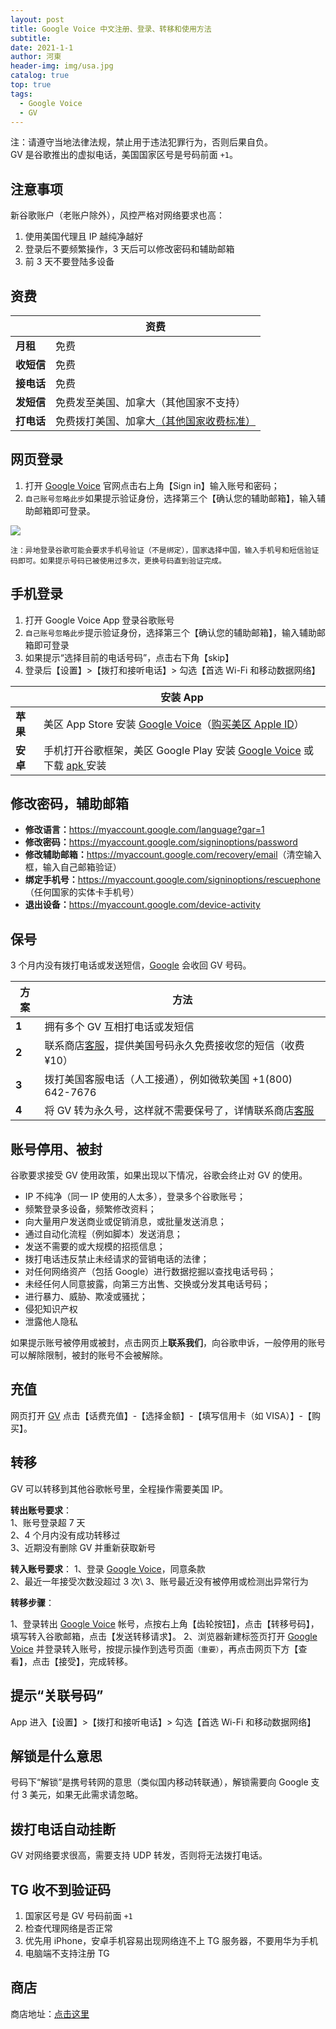 ```yaml
---
layout: post
title: Google Voice 中文注册、登录、转移和使用方法
subtitle: 
date: 2021-1-1
author: 河東
header-img: img/usa.jpg
catalog: true
top: true
tags:
  - Google Voice
  - GV
---
```


注：请遵守当地法律法规，禁止用于违法犯罪行为，否则后果自负。\
GV 是谷歌推出的虚拟电话，美国国家区号是号码前面 `+1`。

## 注意事项

新谷歌账户（老账户除外），风控严格对网络要求也高：
1. 使用美国代理且 IP 越纯净越好
2. 登录后不要频繁操作，3 天后可以修改密码和辅助邮箱
3. 前 3 天不要登陆多设备

## 资费

|  | 资费 | 
|---|---|
| **月租** | 免费 |  
| **收短信** | 免费 |  
| **接电话** | 免费|   
| **发短信** | 免费发至美国、加拿大（其他国家不支持） |  
| **打电话** | 免费拨打美国、加拿大[（其他国家收费标准）](https://voice.google.com/u/0/rates?pli=1) |

## 网页登录
1. 打开 [Google Voice](https://voice.google.com/) 官网点击右上角【Sign in】输入账号和密码；
2. `自己账号忽略此步`如果提示验证身份，选择第三个【确认您的辅助邮箱】，输入辅助邮箱即可登录。

![](https://i.imgur.com/ZSuOzOH.png)

`注：异地登录谷歌可能会要求手机号验证（不是绑定），国家选择中国，输入手机号和短信验证码即可。如果提示号码已被使用过多次，更换号码直到验证完成。`

## 手机登录

1. 打开 Google Voice App 登录谷歌账号
2. `自己账号忽略此步`提示验证身份，选择第三个【确认您的辅助邮箱】，输入辅助邮箱即可登录
3. 如果提示“选择目前的电话号码”，点击右下角【skip】
4. 登录后【设置】>【拨打和接听电话】> 勾选【首选 Wi-Fi 和移动数据网络】

|  | 安装 App |  
|---|---|
| **苹果** | 美区 App Store 安装 [Google Voice](https://apps.apple.com/us/app/google-voice/id318698524)（[购买美区 Apple ID](https://ssnhd.github.io/2023/03/19/store/)） | 
| **安卓** | 手机打开谷歌框架，美区 Google Play 安装 [Google Voice](https://play.google.com/store/apps/details?id=com.google.android.apps.googlevoice&hl=zh&gl=US) 或下载 [apk ](https://apkpure.com/search?q=Google+Voice)安装 | 

## 修改密码，辅助邮箱

- **修改语言：**<https://myaccount.google.com/language?gar=1>
- **修改密码：**<https://myaccount.google.com/signinoptions/password>
- **修改辅助邮箱：**<https://myaccount.google.com/recovery/email>（清空输入框，输入自己邮箱验证）
- **绑定手机号：**<https://myaccount.google.com/signinoptions/rescuephone>（任何国家的实体卡手机号）
- **退出设备：**<https://myaccount.google.com/device-activity>

## 保号
3 个月内没有拨打电话或发送短信，[Google](https://support.google.com/voice/answer/9230450)  会收回 GV 号码。


| 方案 | 方法 | 
|---|---|
| **1** | 拥有多个 GV 互相打电话或发短信 |  
| **2** | 联系商店[客服](https://ssnhd.github.io/2023/03/19/store/)，提供美国号码永久免费接收您的短信（收费 ¥10） |  
| **3** | 拨打美国客服电话（人工接通），例如微软美国 +1(800) 642-7676 |  
| **4** | 将 GV 转为永久号，这样就不需要保号了，详情联系商店[客服](https://ssnhd.github.io/2023/03/19/store/) |  

## 账号停用、被封
谷歌要求接受 GV 使用政策，如果出现以下情况，谷歌会终止对 GV 的使用。

- IP 不纯净（同一 IP 使用的人太多），登录多个谷歌账号；
- 频繁登录多设备，频繁修改资料；
- 向大量用户发送商业或促销消息，或批量发送消息；
- 通过自动化流程（例如脚本）发送消息；
- 发送不需要的或大规模的招揽信息；
- 拨打电话违反禁止未经请求的营销电话的法律；
- 对任何网络资产（包括 Google）进行数据挖掘以查找电话号码；
- 未经任何人同意披露，向第三方出售、交换或分发其电话号码；
- 进行暴力、威胁、欺凌或骚扰；
- 侵犯知识产权
- 泄露他人隐私

如果提示账号被停用或被封，点击网页上**联系我们**，向谷歌申诉，一般停用的账号可以解除限制，被封的账号不会被解除。

## 充值

网页打开 [GV](https://voice.google.com/u/3/billing) 点击【话费充值】-【选择金额】-【填写信用卡（如 VISA）】-【购买】。


## 转移
GV 可以转移到其他谷歌帐号里，全程操作需要美国 IP。

**转出账号要求**：  
1、账号登录超 7 天\
2、4 个月内没有成功转移过\
3、近期没有删除 GV 并重新获取新号

**转入账号要求**： 
1、登录 [Google Voice](https://voice.google.com)，同意条款\
2、最近一年接受次数没超过 3 次\ 
3、账号最近没有被停用或检测出异常行为


**转移步骤**：

1、登录转出 [Google Voice](https://voice.google.com) 帐号，点按右上角【齿轮按钮】，点击【转移号码】，填写转入谷歌邮箱，点击【发送转移请求】。
2、浏览器新建标签页打开 [Google Voice](https://voice.google.com) 并登录转入账号，按提示操作到选号页面`（重要）`，再点击网页下方【查看】，点击【接受】，完成转移。

## 提示“关联号码”
App 进入【设置】>【拨打和接听电话】> 勾选【首选 Wi-Fi 和移动数据网络】

## 解锁是什么意思
号码下“解锁”是携号转网的意思（类似国内移动转联通），解锁需要向 Google 支付 3 美元，如果无此需求请忽略。

## 拨打电话自动挂断
GV 对网络要求很高，需要支持 UDP 转发，否则将无法拨打电话。

## TG 收不到验证码

1. 国家区号是 GV 号码前面 `+1`
2. 检查代理网络是否正常
3. 优先用 iPhone，安卓手机容易出现网络连不上 TG 服务器，不要用华为手机
4. 电脑端不支持注册 TG


## 商店

商店地址：[点击这里](https://ssnhd.github.io/2023/03/19/store/)


